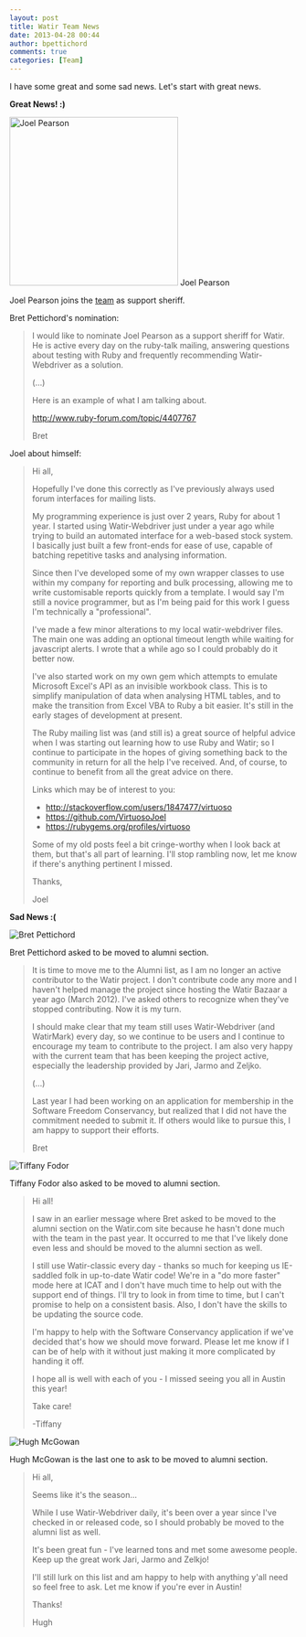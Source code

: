 ```yaml
---
layout: post
title: Watir Team News
date: 2013-04-28 00:44
author: bpettichord
comments: true
categories: [Team]
---
```

I have some great and some sad news. Let's start with great news.
<!--more-->

<strong>Great News! :)</strong>

<a href="http://watir001.files.wordpress.com/2013/04/joel.jpg"><img src="http://watir001.files.wordpress.com/2013/04/joel.jpg" alt="Joel Pearson" width="295" height="295" class="size-full wp-image-1508" /></a> Joel Pearson

Joel Pearson joins the <a href="http://watir.com/team/">team</a> as support sheriff.

Bret Pettichord's nomination:

<blockquote>I would like to nominate Joel Pearson as a support sheriff for Watir. He is active every day on the ruby-talk mailing, answering questions about testing with Ruby and frequently recommending Watir-Webdriver as a solution.

(...)

Here is an example of what I am talking about.

<a href="http://www.ruby-forum.com/topic/4407767">http://www.ruby-forum.com/topic/4407767</a>

Bret</blockquote>

Joel about himself:

<blockquote>Hi all,

Hopefully I've done this correctly as I've previously always used
forum interfaces for mailing lists.

My programming experience is just over 2 years, Ruby for about 1 year.
I started using Watir-Webdriver just under a year ago while trying to
build an automated interface for a web-based stock system. I basically
just built a few front-ends for ease of use, capable of batching
repetitive tasks and analysing information.

Since then I've developed some of my own wrapper classes to use within
my company for reporting and bulk processing, allowing me to write
customisable reports quickly from a template. I would say I'm still a
novice programmer, but as I'm being paid for this work I guess I'm
technically a "professional".

I've made a few minor alterations to my local watir-webdriver files.
The main one was adding an optional timeout length while waiting for
javascript alerts. I wrote that a while ago so I could probably do it
better now.

I've also started work on my own gem which attempts to emulate
Microsoft Excel's API as an invisible workbook class. This is to
simplify manipulation of data when analysing HTML tables, and to make
the transition from Excel VBA to Ruby a bit easier. It's still in the
early stages of development at present.

The Ruby mailing list was (and still is) a great source of helpful
advice when I was starting out learning how to use Ruby and Watir; so
I continue to participate in the hopes of giving something back to the
community in return for all the help I've received. And, of course, to
continue to benefit from all the great advice on there.

Links which may be of interest to you:

<ul>
<li><a href="http://stackoverflow.com/users/1847477/virtuoso">http://stackoverflow.com/users/1847477/virtuoso</a></li>
<li><a href="https://github.com/VirtuosoJoel">https://github.com/VirtuosoJoel</a></li>
<li><a href="https://rubygems.org/profiles/virtuoso">https://rubygems.org/profiles/virtuoso</a></li>
</ul>

Some of my old posts feel a bit cringe-worthy when I look back at
them, but that's all part of learning. I'll stop rambling now, let me
know if there's anything pertinent I missed.

Thanks,

Joel</blockquote>

<strong>Sad News :(</strong>

<img class="alignleft " title="Bret Pettichord" src="https://watir001.files.wordpress.com/2009/10/bret1.jpg" alt="Bret Pettichord" />

Bret Pettichord asked to be moved to alumni section.

<blockquote>It is time to move me to the Alumni list, as I am no longer an active contributor to the Watir project. I don't contribute code any more and I haven't helped manage the project since hosting the Watir Bazaar a year ago (March 2012). I've asked others to recognize when they've stopped contributing. Now it is my turn.

I should make clear that my team still uses Watir-Webdriver (and WatirMark) every day, so we continue to be users and I continue to encourage my team to contribute to the project. I am also very happy with the current team that has been keeping the project active, especially the leadership provided by Jari, Jarmo and Zeljko.

(...)

Last year I had been working on an application for membership in the Software Freedom Conservancy, but realized that I did not have the commitment needed to submit it. If others would like to pursue this, I am happy to support their efforts.

Bret</blockquote>

<img class="alignleft" title="Tiffany Fodor" src="https://watir001.files.wordpress.com/2009/10/tiffany.jpg" alt="Tiffany Fodor" />

Tiffany Fodor also asked to be moved to alumni section.



<blockquote>Hi all!

I saw in an earlier message where Bret asked to be moved to the alumni section on the Watir.com site because he hasn't done much with the team in the past year.  It occurred to me that I've likely done even less and should be moved to the alumni section as well.

I still use Watir-classic every day - thanks so much for keeping us IE-saddled folk in up-to-date Watir code!  We're in a "do more faster" mode here at ICAT and I don't have much time to help out with the support end of things.  I'll try to look in from time to time, but I can't promise to help on a consistent basis.  Also, I don't have the skills to be updating the source code.

I'm happy to help with the Software Conservancy application if we've decided that's how we should move forward.  Please let me know if I can be of help with it without just making it more complicated by handing it off.

I hope all is well with each of you - I missed seeing you all in Austin this year!

Take care!

-Tiffany</blockquote>

<img class="alignleft" title="Hugh McGowan" src="https://watir001.files.wordpress.com/2009/10/hugh2.jpeg" alt="Hugh McGowan" />

Hugh McGowan is the last one to ask to be moved to alumni section.

<blockquote>Hi all,

Seems like it's the season...

While I use Watir-Webdriver daily, it's been over a year since I've checked in or released code, so I should probably be moved to the alumni list as well.

It's been great fun - I've learned tons and met some awesome people. Keep up the great work Jari, Jarmo and Zelkjo!

I'll still lurk on this list and am happy to help with anything y'all need so feel free to ask. Let me know if you're ever in Austin!

Thanks!

Hugh</blockquote>
